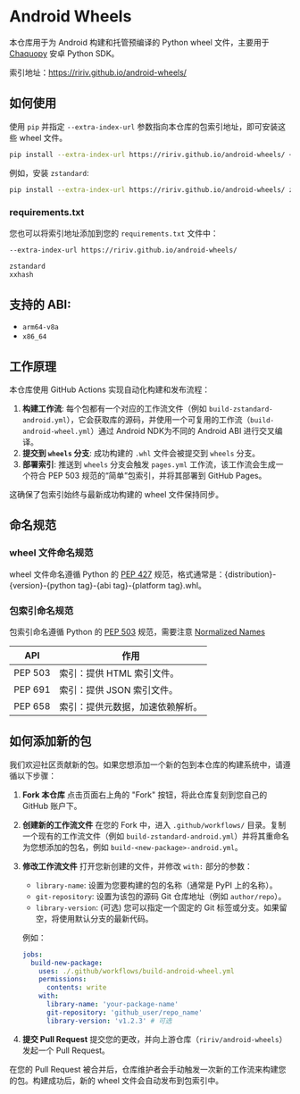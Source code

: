 # Android Wheels

本仓库用于为 Android 构建和托管预编译的 Python wheel 文件，主要用于 [Chaquopy](https://chaquo.com/chaquopy/) 安卓 Python SDK。

索引地址：https://ririv.github.io/android-wheels/

## 如何使用

使用 `pip` 并指定 `--extra-index-url` 参数指向本仓库的包索引地址，即可安装这些 wheel 文件。

```bash
pip install --extra-index-url https://ririv.github.io/android-wheels/ <包名>
```

例如，安装 `zstandard`:

```bash
pip install --extra-index-url https://ririv.github.io/android-wheels/ zstandard
```

### requirements.txt

您也可以将索引地址添加到您的 `requirements.txt` 文件中：

```txt
--extra-index-url https://ririv.github.io/android-wheels/

zstandard
xxhash
```

## 支持的 ABI:

* `arm64-v8a`
* `x86_64`

## 工作原理

本仓库使用 GitHub Actions 实现自动化构建和发布流程：

1. **构建工作流**: 每个包都有一个对应的工作流文件（例如 `build-zstandard-android.yml`），它会获取库的源码，并使用一个可复用的工作流（`build-android-wheel.yml`）通过 Android NDK为不同的 Android ABI 进行交叉编译。
2. **提交到 `wheels` 分支**: 成功构建的 `.whl` 文件会被提交到 `wheels` 分支。
3. **部署索引**: 推送到 `wheels` 分支会触发 `pages.yml` 工作流，该工作流会生成一个符合 PEP 503 规范的“简单”包索引，并将其部署到 GitHub Pages。

这确保了包索引始终与最新成功构建的 wheel 文件保持同步。

## 命名规范

### wheel 文件命名规范

wheel 文件命名遵循 Python 的 [PEP 427](https://peps.python.org/pep-0427/#recommended-installer-features) 规范，格式通常是：{distribution}-{version}-{python tag}-{abi tag}-{platform tag}.whl。

### 包索引命名规范

包索引命名遵循 Python 的 [PEP 503](https://peps.python.org/pep-0503/) 规范，需要注意 [Normalized Names](https://peps.python.org/pep-0503/#normalized-names)

| API           | 作用                                               |
| ------------- | ---------------------------------------------------- |
| PEP 503       | 索引：提供 HTML 索引文件。                          |
| PEP 691       | 索引：提供 JSON 索引文件。                          |
| PEP 658       | 索引：提供元数据，加速依赖解析。                    |

## 如何添加新的包

我们欢迎社区贡献新的包。如果您想添加一个新的包到本仓库的构建系统中，请遵循以下步骤：

1.  **Fork 本仓库**
    点击页面右上角的 "Fork" 按钮，将此仓库复刻到您自己的 GitHub 账户下。

2.  **创建新的工作流文件**
    在您的 Fork 中，进入 `.github/workflows/` 目录。复制一个现有的工作流文件（例如 `build-zstandard-android.yml`）并将其重命名为您想添加的包名，例如 `build-<new-package>-android.yml`。

3.  **修改工作流文件**
    打开您新创建的文件，并修改 `with:` 部分的参数：
    *   `library-name`: 设置为您要构建的包的名称（通常是 PyPI 上的名称）。
    *   `git-repository`: 设置为该包的源码 Git 仓库地址（例如 `author/repo`）。
    *   `library-version`: (可选) 您可以指定一个固定的 Git 标签或分支。如果留空，将使用默认分支的最新代码。

    例如：
    ```yaml
    jobs:
      build-new-package:
        uses: ./.github/workflows/build-android-wheel.yml
        permissions:
          contents: write
        with:
          library-name: 'your-package-name'
          git-repository: 'github_user/repo_name'
          library-version: 'v1.2.3' # 可选
    ```

4.  **提交 Pull Request**
    提交您的更改，并向上游仓库（`ririv/android-wheels`）发起一个 Pull Request。

在您的 Pull Request 被合并后，仓库维护者会手动触发一次新的工作流来构建您的包。构建成功后，新的 wheel 文件会自动发布到包索引中。